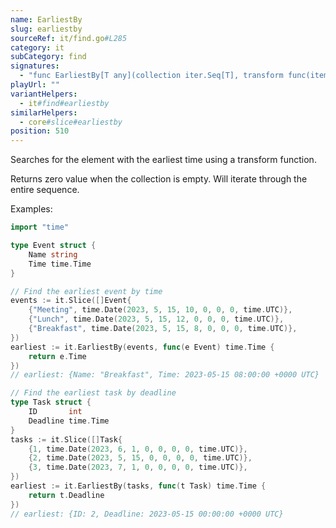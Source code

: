 ```yaml
---
name: EarliestBy
slug: earliestby
sourceRef: it/find.go#L285
category: it
subCategory: find
signatures:
  - "func EarliestBy[T any](collection iter.Seq[T], transform func(item T) time.Time) T"
playUrl: ""
variantHelpers:
  - it#find#earliestby
similarHelpers:
  - core#slice#earliestby
position: 510
---
```


Searches for the element with the earliest time using a transform function.

Returns zero value when the collection is empty.
Will iterate through the entire sequence.

Examples:

```go
import "time"

type Event struct {
    Name string
    Time time.Time
}

// Find the earliest event by time
events := it.Slice([]Event{
    {"Meeting", time.Date(2023, 5, 15, 10, 0, 0, 0, time.UTC)},
    {"Lunch", time.Date(2023, 5, 15, 12, 0, 0, 0, time.UTC)},
    {"Breakfast", time.Date(2023, 5, 15, 8, 0, 0, 0, time.UTC)},
})
earliest := it.EarliestBy(events, func(e Event) time.Time {
    return e.Time
})
// earliest: {Name: "Breakfast", Time: 2023-05-15 08:00:00 +0000 UTC}

// Find the earliest task by deadline
type Task struct {
    ID       int
    Deadline time.Time
}
tasks := it.Slice([]Task{
    {1, time.Date(2023, 6, 1, 0, 0, 0, 0, time.UTC)},
    {2, time.Date(2023, 5, 15, 0, 0, 0, 0, time.UTC)},
    {3, time.Date(2023, 7, 1, 0, 0, 0, 0, time.UTC)},
})
earliest := it.EarliestBy(tasks, func(t Task) time.Time {
    return t.Deadline
})
// earliest: {ID: 2, Deadline: 2023-05-15 00:00:00 +0000 UTC}
```